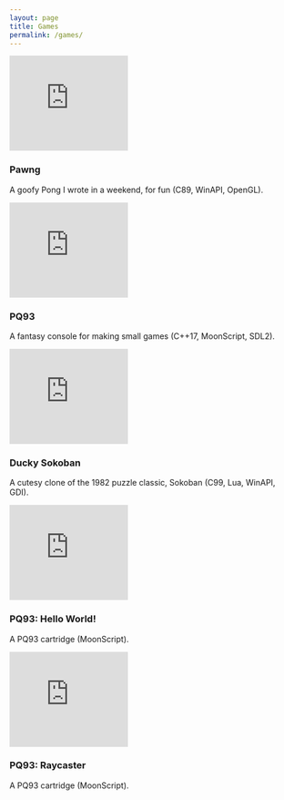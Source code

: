 ```yaml
---
layout: page
title: Games
permalink: /games/
---
```


<div class="itch">
    <iframe frameborder="0" src="https://itch.io/embed/719822" width="208" height="167"><a href="https://pennie.itch.io/pawng">Pawng by pennie</a></iframe>
    <h3>Pawng</h3>
    <p>A goofy Pong I wrote in a weekend, for fun (C89, WinAPI, OpenGL).</p>
</div>

<div class="itch">
    <iframe height="167" frameborder="0" src="https://itch.io/embed/272530?fg_color=eeeeee&amp;amp;border_color=363636&amp;amp;link_color=eec8d5" width="208"></iframe>
    <h3>PQ93</h3>
    <p>A fantasy console for making small games (C++17, MoonScript, SDL2).</p>
</div>

<div class="itch">
    <iframe height="167" frameborder="0" src="https://itch.io/embed/216702?fg_color=eeeeee&amp;amp;border_color=363636&amp;amp;link_color=eec8d5" width="208"></iframe>
    <h3>Ducky Sokoban</h3>
    <p>A cutesy clone of the 1982 puzzle classic, Sokoban (C99, Lua, WinAPI, GDI).</p>
</div>

<div class="itch">
    <iframe height="167" frameborder="0" src="https://itch.io/embed/279382?fg_color=eeeeee&amp;amp;border_color=363636&amp;amp;link_color=eec8d5" width="208"></iframe>
    <h3>PQ93: Hello World!</h3>
    <p>A PQ93 cartridge (MoonScript).</p>
</div>

<div class="itch">
    <iframe height="167" frameborder="0" src="https://itch.io/embed/281020?fg_color=eeeeee&amp;amp;border_color=363636&amp;amp;link_color=eec8d5" width="208"></iframe>
    <h3>PQ93: Raycaster</h3>
    <p>A PQ93 cartridge (MoonScript).</p>
</div>
